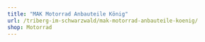 ```yaml
---
title: "MAK Motorrad Anbauteile König"
url: /triberg-im-schwarzwald/mak-motorrad-anbauteile-koenig/
shop: Motorrad
---
```

